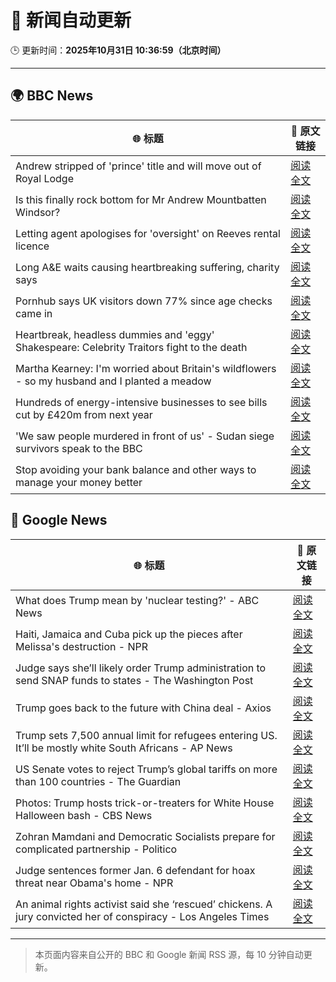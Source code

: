 # 🧠 新闻自动更新

🕒 更新时间：**2025年10月31日 10:36:59（北京时间）**

---

## 🌍 BBC News

| 🌐 标题 | 🔗 原文链接 |
|--------|-------------|
| Andrew stripped of 'prince' title and will move out of Royal Lodge | [阅读全文](https://www.bbc.com/news/articles/cr7m4yjkp74o?at_medium=RSS&at_campaign=rss) |
| Is this finally rock bottom for Mr Andrew Mountbatten Windsor? | [阅读全文](https://www.bbc.com/news/articles/c62elnjnqqxo?at_medium=RSS&at_campaign=rss) |
| Letting agent apologises for 'oversight' on Reeves rental licence | [阅读全文](https://www.bbc.com/news/articles/cx2p55ejy88o?at_medium=RSS&at_campaign=rss) |
| Long A&E waits causing heartbreaking suffering, charity says | [阅读全文](https://www.bbc.com/news/articles/c4gwkjzx088o?at_medium=RSS&at_campaign=rss) |
| Pornhub says UK visitors down 77% since age checks came in | [阅读全文](https://www.bbc.com/news/articles/cgkz3m3re1zo?at_medium=RSS&at_campaign=rss) |
| Heartbreak, headless dummies and  'eggy' Shakespeare: Celebrity Traitors fight to the death | [阅读全文](https://www.bbc.com/news/articles/cvgvqj5w233o?at_medium=RSS&at_campaign=rss) |
| Martha Kearney: I'm worried about Britain's wildflowers - so my husband and I planted a meadow | [阅读全文](https://www.bbc.com/news/articles/c3rjnlv8ejxo?at_medium=RSS&at_campaign=rss) |
| Hundreds of energy-intensive businesses to see bills cut by £420m from next year | [阅读全文](https://www.bbc.com/news/articles/c5ype0gp7lgo?at_medium=RSS&at_campaign=rss) |
| 'We saw people murdered in front of us' - Sudan siege survivors speak to the BBC | [阅读全文](https://www.bbc.com/news/articles/cgr4qqgdlkjo?at_medium=RSS&at_campaign=rss) |
| Stop avoiding your bank balance and other ways to manage your money better | [阅读全文](https://www.bbc.com/news/articles/c6258nn89dgo?at_medium=RSS&at_campaign=rss) |

## 📰 Google News

| 🌐 标题 | 🔗 原文链接 |
|--------|-------------|
| What does Trump mean by 'nuclear testing?' - ABC News | [阅读全文](https://news.google.com/rss/articles/CBMifEFVX3lxTE1WYmNsVUhOWnFTeWZRcXN3MG52LW1oM0tQZDVkSC0xRzZGc1pTVkYtbnZ4NmZYWjdYUnE3aWo5UzJZTExOLVdiRFczelZ5Y3ZjUkRXNEkyTzRIcGpPSnRSYUFRdzloSWlwR0lneG15bHA4WnI1VGRyM1BfZ3nSAYIBQVVfeXFMTVMzamhZcDNEUlh4UUM0a2hfVlB0VS1RbS1TektHUExSSVZTUEdXS0xoMUFXb1U5Nl9kcDVDdmpJR0FEeW9GLWgzUEVwM0tYMlNLZVF3UHE5RDlMcmZfcnR5S0VUbnotaVBray1qcmp0REkyTE1WVTBNMjVYUUY1TVFIUQ?oc=5) |
| Haiti, Jamaica and Cuba pick up the pieces after Melissa's destruction - NPR | [阅读全文](https://news.google.com/rss/articles/CBMikAFBVV95cUxONkowQmg0T04wb0YzRkZLX09lWGpob2ZGN1labkNNMklOZWlKMjFmbjhYNmR5cGFoZGFyOExzNDc4SjBqYUtsdXZHYUFWd0U5VWFSeEtIYjV3aDJWdTMtMUJGLTNvRVBIb3R6ZHRfRkt2cTB1U0hocnd0WHo2MjVmc0ZSckhpenpoVkRod1pjT2E?oc=5) |
| Judge says she’ll likely order Trump administration to send SNAP funds to states - The Washington Post | [阅读全文](https://news.google.com/rss/articles/CBMiigFBVV95cUxQWjRyNWRIaHdmb1lnSno3NHI2NW5FZ1lNTjktaWVFTVhRd2hZUnItZUZTLTMtbWpWMW8xNXVlb0dRRW9MOWVvOU9jRURFV2NiREV6eDF6OENqSHZleFBteWxkazFrbUZfeThWTWxvR21KeW9LNlZrOFRPT010ajVOZzB3bXdjanlGbmc?oc=5) |
| Trump goes back to the future with China deal - Axios | [阅读全文](https://news.google.com/rss/articles/CBMiakFVX3lxTE9ZNF9LZlpGVDdNSEhxRlNzZ0tHbU1IcVpJZFNSZlM1QWpuaXhsVkpfc0FNVFRsUWFpdy1yNWhGRjlzVXlOXzk4MjFLZUh6aWY3eDU0TGs4R2pHY3Q1U1FlbDdQdUctWGU3cnc?oc=5) |
| Trump sets 7,500 annual limit for refugees entering US. It’ll be mostly white South Africans - AP News | [阅读全文](https://news.google.com/rss/articles/CBMitwFBVV95cUxPU2I3TXgyOHNxVl95X0lxdUhMUHpVaWxCcWFidnNoSjJjYWphZjN2NWZSTkxCcGozVXhFNUJkZ3B6YXBQLVFWcU5SNG84YVZ0aWo2endYb216SXdQV1JmcUJWS1ljZ3V2LVhnR0FOM2l5aGZ0MU5pWEtiY3NBZ214bHBKak5abS1zU1RnTjA4aE5nb090a3d5eERuWkJYTnJUUjRUc0Z2ZGRJMkZOSWxWNURYc1k4YWs?oc=5) |
| US Senate votes to reject Trump’s global tariffs on more than 100 countries - The Guardian | [阅读全文](https://news.google.com/rss/articles/CBMifkFVX3lxTE1qckNIUWdtNnVhazREOXZlSFAyZ1dyTDRWRWxJZmNxMFh1WDdjSjhCMi11Z2ZrR2dGQmRLTUxaUDVwa3FxUnBFTG9reDNCSHhYZGJ4WHk0aW9hUk5UMlpqekhWckdtcEhJSGpKMlRTWnpMN2d0X3ZLLVJhTzg1Zw?oc=5) |
| Photos: Trump hosts trick-or-treaters for White House Halloween bash - CBS News | [阅读全文](https://news.google.com/rss/articles/CBMieEFVX3lxTFBVNDMyeVlMcWVzUENDY2VUS09wS0VmeXljR0Nrc255Tk5YSGNBMFlMc0NwT2U2ZFQzd3VrRHVydDkzTk5Sc2Y3VXNJOHQzTjFpR1RuV2NpR2NTUVoyNFdBN292ZldBeWJra2tlZ3AzVnExeDVwRk5qQtIBfkFVX3lxTE1jVXBRQVN2Mlh5M1FfMHE3Mm9KRUZMRFU4b252LXZ3YzVlcTY5NG14REVtZ3FVd093aFduNHJYeE1GSVBkNU94VEIzTnhsNzdTaWEzSkhtTF83d2Nrd3hia1NId2ZFbjN6NWhXclJraFlWUUFkTW1zMjhfeUVLdw?oc=5) |
| Zohran Mamdani and Democratic Socialists prepare for complicated partnership - Politico | [阅读全文](https://news.google.com/rss/articles/CBMijAFBVV95cUxOckZUWnZpa0UtbHJSZWtQdFk2SkxGT0JDM3duM2dPek9jbHFPaVNPa1d0aUZmTFBMbWY0N3dGWUp2Y2dZQTJWS1BZM3BLeElHaHhGLXBlQ1ZXRkIzY1RjMEg3ZG5sNHlpa2FCampwM2NkSGg4ZGZaTmF5YW5wc1Q3Q2hEWWpkRUZiV016Yg?oc=5) |
| Judge sentences former Jan. 6 defendant for hoax threat near Obama's home - NPR | [阅读全文](https://news.google.com/rss/articles/CBMijAFBVV95cUxQV0pLaEJaV2cwNDZweTFDYVU0cW5UX3ZFYjdWU09jd2tlN1lWZmJteEFNV2llZUJjT0wyTm4talZLQVRIVXMyWmJhMWJ1X2JOWmFHM0pFZDdxcVp2QTN3ME5NVVdIVnloMW9OR1ZuSU93X3VkSjlERm5jOGd0N05YaTZZcGlfZDNrVFhNYw?oc=5) |
| An animal rights activist said she ‘rescued’ chickens. A jury convicted her of conspiracy - Los Angeles Times | [阅读全文](https://news.google.com/rss/articles/CBMirAFBVV95cUxQZTRDUkZpaTRuNzJnLUY1Rk9nTHh5b3NfX1daa2Q2Z3lxci1jY0hCRThrbXhfT25qNVY1N1lwV2U0Z1dLbHVIWkxDS1VlcDlaV1ZmR0F1MzJ3cmZka3JaUmhraC1CNVZiNFpFdzhGRXA4QVM2aTA5OU1pcmZGd3RxWVFlT0pTNy1lOE1iX2VZMElERWI3Q2NvM3NfMmd2MjZVUUF4cjNlTEVpRWd0?oc=5) |

---
> 本页面内容来自公开的 BBC 和 Google 新闻 RSS 源，每 10 分钟自动更新。